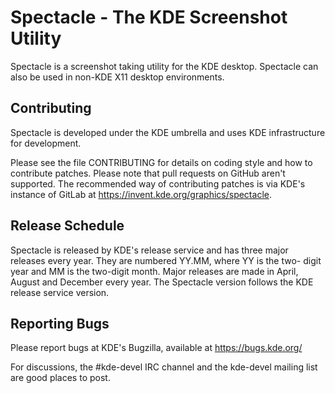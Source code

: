# Spectacle - The KDE Screenshot Utility

Spectacle is a screenshot taking utility for the KDE desktop. Spectacle
can also be used in non-KDE X11 desktop environments.

## Contributing

Spectacle is developed under the KDE umbrella and uses KDE infrastructure
for development.

Please see the file CONTRIBUTING for details on coding style and how
to contribute patches. Please note that pull requests on GitHub aren't
supported. The recommended way of contributing patches is via KDE's
instance of GitLab at https://invent.kde.org/graphics/spectacle.

## Release Schedule

Spectacle is released by KDE's release service and has three
major releases every year. They are numbered YY.MM, where YY is the two-
digit year and MM is the two-digit month. Major releases are made in April,
August and December every year. The Spectacle version follows the KDE
release service version.

## Reporting Bugs

Please report bugs at KDE's Bugzilla, available at https://bugs.kde.org/

For discussions, the #kde-devel IRC channel and the kde-devel mailing list
are good places to post.

